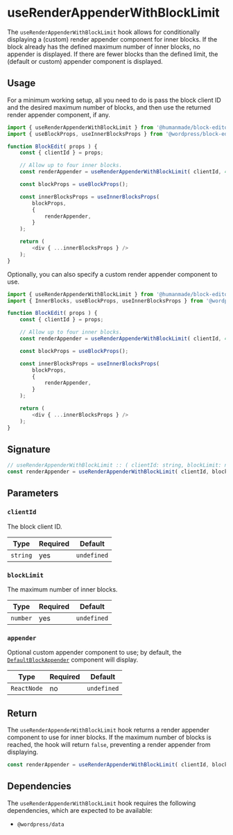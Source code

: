# useRenderAppenderWithBlockLimit

The `useRenderAppenderWithBlockLimit` hook allows for conditionally displaying a (custom) render appender component for inner blocks.
If the block already has the defined maximum number of inner blocks, no appender is displayed.
If there are fewer blocks than the defined limit, the (default or custom) appender component is displayed.

## Usage

For a minimum working setup, all you need to do is pass the block client ID and the desired maximum number of blocks, and then use the returned render appender component, if any.

```js
import { useRenderAppenderWithBlockLimit } from '@humanmade/block-editor-components';
import { useBlockProps, useInnerBlocksProps } from '@wordpress/block-editor';

function BlockEdit( props ) {
	const { clientId } = props;

	// Allow up to four inner blocks.
	const renderAppender = useRenderAppenderWithBlockLimit( clientId, 4 );

	const blockProps = useBlockProps();

	const innerBlocksProps = useInnerBlocksProps(
		blockProps,
		{
			renderAppender,
		}
	);

	return (
		<div { ...innerBlocksProps } />
	);
}
```

Optionally, you can also specify a custom render appender component to use.

```js
import { useRenderAppenderWithBlockLimit } from '@humanmade/block-editor-components';
import { InnerBlocks, useBlockProps, useInnerBlocksProps } from '@wordpress/block-editor';

function BlockEdit( props ) {
	const { clientId } = props;

	// Allow up to four inner blocks.
	const renderAppender = useRenderAppenderWithBlockLimit( clientId, 4, InnerBlocks.ButtonBlockAppender );

	const blockProps = useBlockProps();

	const innerBlocksProps = useInnerBlocksProps(
		blockProps,
		{
			renderAppender,
		}
	);

	return (
		<div { ...innerBlocksProps } />
	);
}
```

## Signature

```js
// useRenderAppenderWithBlockLimit :: ( clientId: string, blockLimit: number, appender?: ReactNode ) => ?ReactNode | false
const renderAppender = useRenderAppenderWithBlockLimit( clientId, blockLimit, appender );
```

## Parameters

### `clientId`

The block client ID.

| Type                                 | Required                             | Default                              |
|--------------------------------------|--------------------------------------|--------------------------------------|
| `string`                             | yes                                  | `undefined`                          |

### `blockLimit`

The maximum number of inner blocks.

| Type                                 | Required                             | Default                              |
|--------------------------------------|--------------------------------------|--------------------------------------|
| `number`                             | yes                                  | `undefined`                          |

### `appender`

Optional custom appender component to use; by default, the [`DefaultBlockAppender`](https://github.com/WordPress/gutenberg/blob/trunk/packages/block-editor/src/components/default-block-appender/index.js) component will display.

| Type                                 | Required                             | Default                              |
|--------------------------------------|--------------------------------------|--------------------------------------|
| `ReactNode`                          | no                                   | `undefined`                          |

## Return

The `useRenderAppenderWithBlockLimit` hook returns a render appender component to use for inner blocks.
If the maximum number of blocks is reached, the hook will return `false`, preventing a render appender from displaying.

```js
const renderAppender = useRenderAppenderWithBlockLimit( clientId, blockLimit );
```

## Dependencies

The `useRenderAppenderWithBlockLimit` hook requires the following dependencies, which are expected to be available:

- `@wordpress/data`
